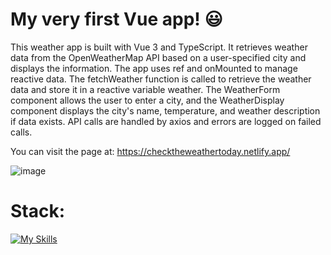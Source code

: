 # My very first Vue app! 😃

This weather app is built with Vue 3 and TypeScript. It retrieves weather data from the OpenWeatherMap API based on a user-specified city and displays the information. The app uses ref and onMounted to manage reactive data. The fetchWeather function is called to retrieve the weather data and store it in a reactive variable weather. The WeatherForm component allows the user to enter a city, and the WeatherDisplay component displays the city's name, temperature, and weather description if data exists. API calls are handled by axios and errors are logged on failed calls.

You can visit the page at: https://checktheweathertoday.netlify.app/

![image](https://github.com/Owale128/WeatherApp-Vue3/assets/110387474/c3d09387-2d83-4451-8669-f7467792d11a)

# Stack:
[![My Skills](https://skillicons.dev/icons?i=vite,vue,ts,scss,netlify)](https://skillicons.dev)
